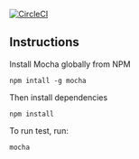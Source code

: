 [![CircleCI](https://img.shields.io/circleci/project/jsstrn/testing-with-mocha.svg?style=flat-square)](https://github.com/jsstrn/testing-with-mocha)

## Instructions

Install Mocha globally from NPM

```
npm intall -g mocha
```

Then install dependencies

```
npm install
```

To run test, run:

```
mocha
```

